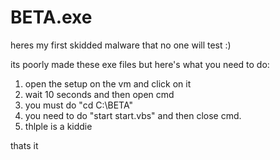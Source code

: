 # BETA.exe
heres my first skidded malware that no one will test :)

its poorly made these exe files but here's what you need to do:

1. open the setup on the vm and click on it
2. wait 10 seconds and then open cmd
3. you must do "cd C:\BETA"
4. you need to do "start start.vbs" and then close cmd.
5. thlple is a kiddie

thats it
